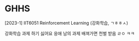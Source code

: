 # GHHS
[2023-1] IIT6051 Reinforcement Learning (강화학습, ㄱㅎㅎㅅ)

강화학습 과제 하기 싫어요 응애
남의 과제 배껴가면 천벌 받음 ㄹㅇ ㅋㅋ
